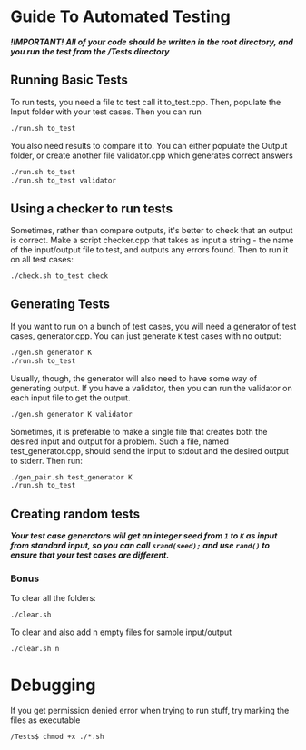 # Guide To Automated Testing

***!IMPORTANT! All of your code should be written in the root directory,
and you run the test from the /Tests directory***
## Running Basic Tests
To run tests, you need a file to test call it to_test.cpp.
Then, populate the Input folder with your test cases.
Then you can run
```bash
./run.sh to_test
```

You also need results to compare it to. You can either populate the
Output folder, or create another file validator.cpp which generates correct answers
```bash
./run.sh to_test
./run.sh to_test validator 
```

## Using a checker to run tests
Sometimes, rather than compare outputs, it's better to check that an output
is correct. Make a script checker.cpp that takes as input a string - the name of the
input/output file to test, and outputs any errors found. Then to run it on
all test cases:
```bash
./check.sh to_test check
```

## Generating Tests
If you want to run on a bunch of test cases, you will need a generator
of test cases, generator.cpp. You can just generate `K` test cases with no output:
```bash
./gen.sh generator K
./run.sh to_test
```
Usually, though, the generator will also need to have some way of generating output.
If you have a validator, then you can run the validator on each input file to get the output.
```bash
./gen.sh generator K validator
```

Sometimes, it is preferable to make a single file that creates
both the desired input and output for a problem.
Such a file, named test_generator.cpp, should send the input to
stdout and the desired output to stderr. Then run:
```bash
./gen_pair.sh test_generator K
./run.sh to_test
```

## Creating random tests
***Your test case generators will get an integer seed from `1` to `K` as
input from standard input, so you can call `srand(seed);` and use `rand()` to ensure that
your test cases are different.***

### Bonus
To clear all the folders:
```bash
./clear.sh
```
To clear and also add n empty files for sample input/output
```bash
./clear.sh n
```


# Debugging
If you get permission denied error when trying to run stuff, try marking the files as executable

```
/Tests$ chmod +x ./*.sh
```
